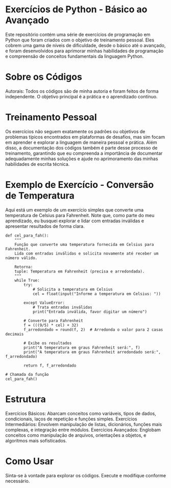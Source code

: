 # Exercícios de Python - Básico ao Avançado
Este repositório contém uma série de exercícios de programação em Python que foram criados com o objetivo de treinamento pessoal. Eles cobrem uma gama de níveis de dificuldade, desde o básico até o avançado, e foram desenvolvidos para aprimorar minhas habilidades de programação e compreensão de conceitos fundamentais da linguagem Python.

# Sobre os Códigos
Autorais: Todos os códigos são de minha autoria e foram feitos de forma independente. O objetivo principal é a prática e o aprendizado contínuo.

# Treinamento Pessoal
Os exercícios não seguem exatamente os padrões ou objetivos de problemas típicos encontrados em plataformas de desafios, mas sim focam em aprender e explorar a linguagem de maneira pessoal e prática. Além disso, a documentação dos códigos também é parte desse processo de treinamento, garantindo que eu compreenda a importância de documentar adequadamente minhas soluções e ajude no aprimoramento das minhas habilidades de escrita técnica.

# Exemplo de Exercício - Conversão de Temperatura
Aqui está um exemplo de um exercício simples que converte uma temperatura de Celsius para Fahrenheit. Note que, como parte do meu aprendizado, eu busquei explorar e lidar com entradas inválidas e apresentar resultados de forma clara.

    def cel_para_fah():
        """
        Função que converte uma temperatura fornecida em Celsius para Fahrenheit.
        Lida com entradas inválidas e solicita novamente até receber um número válido.
        
        Retorna:
        tuple: Temperatura em Fahrenheit (precisa e arredondada).
        """
        while True:
            try:
                # Solicita a temperatura em Celsius
                cel = float(input("Informe a temperatura em Celsius: "))
    
            except ValueError: 
                # Trata entradas inválidas
                print("Entrada inválida, favor digitar um número")
    
            # Converte para Fahrenheit
            f = (((9/5) * cel) + 32)
            f_arredondado = round(f, 2)  # Arredonda o valor para 2 casas decimais
    
            # Exibe os resultados
            print("A temperatura em graus Fahrenheit será:", f)
            print("A temperatura em graus Fahrenheit arredondado será:", f_arredondado)
            
            return f, f_arredondado
    
    # Chamada da função
    cel_para_fah()

# Estrutura
Exercícios Básicos: Abarcam conceitos como variáveis, tipos de dados, condicionais, laços de repetição e funções simples.
Exercícios Intermediários: Envolvem manipulação de listas, dicionários, funções mais complexas, e integração entre módulos.
Exercícios Avançados: Englobam conceitos como manipulação de arquivos, orientações a objetos, e algoritmos mais sofisticados.

# Como Usar
Sinta-se à vontade para explorar os códigos.
Execute e modifique conforme necessário.

